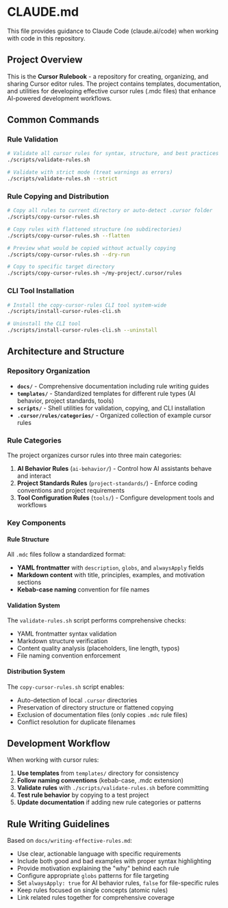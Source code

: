 # CLAUDE.md

This file provides guidance to Claude Code (claude.ai/code) when working with code in this repository.

## Project Overview

This is the **Cursor Rulebook** - a repository for creating, organizing, and sharing Cursor editor rules. The project contains templates, documentation, and utilities for developing effective cursor rules (.mdc files) that enhance AI-powered development workflows.

## Common Commands

### Rule Validation
```bash
# Validate all cursor rules for syntax, structure, and best practices
./scripts/validate-rules.sh

# Validate with strict mode (treat warnings as errors)
./scripts/validate-rules.sh --strict
```

### Rule Copying and Distribution
```bash
# Copy all rules to current directory or auto-detect .cursor folder
./scripts/copy-cursor-rules.sh

# Copy rules with flattened structure (no subdirectories)
./scripts/copy-cursor-rules.sh --flatten

# Preview what would be copied without actually copying
./scripts/copy-cursor-rules.sh --dry-run

# Copy to specific target directory
./scripts/copy-cursor-rules.sh ~/my-project/.cursor/rules
```

### CLI Tool Installation
```bash
# Install the copy-cursor-rules CLI tool system-wide
./scripts/install-cursor-rules-cli.sh

# Uninstall the CLI tool
./scripts/install-cursor-rules-cli.sh --uninstall
```

## Architecture and Structure

### Repository Organization
- **`docs/`** - Comprehensive documentation including rule writing guides
- **`templates/`** - Standardized templates for different rule types (AI behavior, project standards, tools)
- **`scripts/`** - Shell utilities for validation, copying, and CLI installation
- **`.cursor/rules/categories/`** - Organized collection of example cursor rules

### Rule Categories
The project organizes cursor rules into three main categories:

1. **AI Behavior Rules** (`ai-behavior/`) - Control how AI assistants behave and interact
2. **Project Standards Rules** (`project-standards/`) - Enforce coding conventions and project requirements  
3. **Tool Configuration Rules** (`tools/`) - Configure development tools and workflows

### Key Components

#### Rule Structure
All `.mdc` files follow a standardized format:
- **YAML frontmatter** with `description`, `globs`, and `alwaysApply` fields
- **Markdown content** with title, principles, examples, and motivation sections
- **Kebab-case naming** convention for file names

#### Validation System
The `validate-rules.sh` script performs comprehensive checks:
- YAML frontmatter syntax validation
- Markdown structure verification
- Content quality analysis (placeholders, line length, typos)
- File naming convention enforcement

#### Distribution System
The `copy-cursor-rules.sh` script enables:
- Auto-detection of local `.cursor` directories
- Preservation of directory structure or flattened copying
- Exclusion of documentation files (only copies `.mdc` rule files)
- Conflict resolution for duplicate filenames

## Development Workflow

When working with cursor rules:

1. **Use templates** from `templates/` directory for consistency
2. **Follow naming conventions** (kebab-case, .mdc extension)
3. **Validate rules** with `./scripts/validate-rules.sh` before committing
4. **Test rule behavior** by copying to a test project
5. **Update documentation** if adding new rule categories or patterns

## Rule Writing Guidelines

Based on `docs/writing-effective-rules.md`:

- Use clear, actionable language with specific requirements
- Include both good and bad examples with proper syntax highlighting
- Provide motivation explaining the "why" behind each rule
- Configure appropriate `globs` patterns for file targeting
- Set `alwaysApply: true` for AI behavior rules, `false` for file-specific rules
- Keep rules focused on single concepts (atomic rules)
- Link related rules together for comprehensive coverage